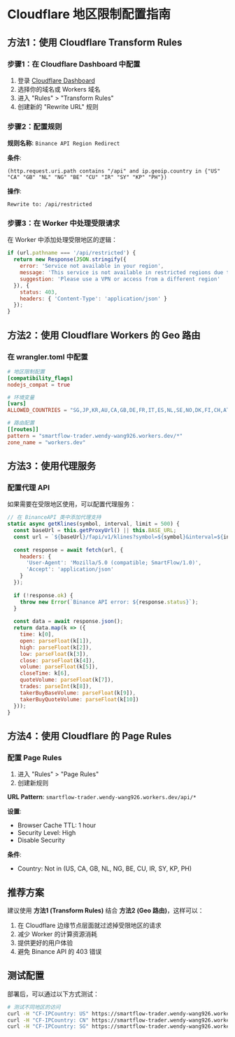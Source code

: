 # Cloudflare 地区限制配置指南

## 方法1：使用 Cloudflare Transform Rules

### 步骤1：在 Cloudflare Dashboard 中配置

1. 登录 [Cloudflare Dashboard](https://dash.cloudflare.com)
2. 选择你的域名或 Workers 域名
3. 进入 "Rules" > "Transform Rules"
4. 创建新的 "Rewrite URL" 规则

### 步骤2：配置规则

**规则名称**: `Binance API Region Redirect`

**条件**:
```
(http.request.uri.path contains "/api" and ip.geoip.country in {"US" "CA" "GB" "NL" "NG" "BE" "CU" "IR" "SY" "KP" "PH"})
```

**操作**:
```
Rewrite to: /api/restricted
```

### 步骤3：在 Worker 中处理受限请求

在 Worker 中添加处理受限地区的逻辑：

```javascript
if (url.pathname === '/api/restricted') {
  return new Response(JSON.stringify({
    error: 'Service not available in your region',
    message: 'This service is not available in restricted regions due to Binance API limitations',
    suggestion: 'Please use a VPN or access from a different region'
  }), {
    status: 403,
    headers: { 'Content-Type': 'application/json' }
  });
}
```

## 方法2：使用 Cloudflare Workers 的 Geo 路由

### 在 wrangler.toml 中配置

```toml
# 地区限制配置
[compatibility_flags]
nodejs_compat = true

# 环境变量
[vars]
ALLOWED_COUNTRIES = "SG,JP,KR,AU,CA,GB,DE,FR,IT,ES,NL,SE,NO,DK,FI,CH,AT,BE,LU,IE,PT,GR,CZ,PL,HU,SK,SI,HR,RO,BG,LT,LV,EE,CY,MT"

# 路由配置
[[routes]]
pattern = "smartflow-trader.wendy-wang926.workers.dev/*"
zone_name = "workers.dev"
```

## 方法3：使用代理服务

### 配置代理 API

如果需要在受限地区使用，可以配置代理服务：

```javascript
// 在 BinanceAPI 类中添加代理支持
static async getKlines(symbol, interval, limit = 500) {
  const baseUrl = this.getProxyUrl() || this.BASE_URL;
  const url = `${baseUrl}/fapi/v1/klines?symbol=${symbol}&interval=${interval}&limit=${limit}`;
  
  const response = await fetch(url, {
    headers: {
      'User-Agent': 'Mozilla/5.0 (compatible; SmartFlow/1.0)',
      'Accept': 'application/json'
    }
  });
  
  if (!response.ok) {
    throw new Error(`Binance API error: ${response.status}`);
  }
  
  const data = await response.json();
  return data.map(k => ({
    time: k[0],
    open: parseFloat(k[1]),
    high: parseFloat(k[2]),
    low: parseFloat(k[3]),
    close: parseFloat(k[4]),
    volume: parseFloat(k[5]),
    closeTime: k[6],
    quoteVolume: parseFloat(k[7]),
    trades: parseInt(k[8]),
    takerBuyBaseVolume: parseFloat(k[9]),
    takerBuyQuoteVolume: parseFloat(k[10])
  }));
}
```

## 方法4：使用 Cloudflare 的 Page Rules

### 配置 Page Rules

1. 进入 "Rules" > "Page Rules"
2. 创建新规则

**URL Pattern**: `smartflow-trader.wendy-wang926.workers.dev/api/*`

**设置**:
- Browser Cache TTL: 1 hour
- Security Level: High
- Disable Security

**条件**:
- Country: Not in (US, CA, GB, NL, NG, BE, CU, IR, SY, KP, PH)

## 推荐方案

建议使用 **方法1 (Transform Rules)** 结合 **方法2 (Geo 路由)**，这样可以：

1. 在 Cloudflare 边缘节点层面就过滤掉受限地区的请求
2. 减少 Worker 的计算资源消耗
3. 提供更好的用户体验
4. 避免 Binance API 的 403 错误

## 测试配置

部署后，可以通过以下方式测试：

```bash
# 测试不同地区的访问
curl -H "CF-IPCountry: US" https://smartflow-trader.wendy-wang926.workers.dev/api/test
curl -H "CF-IPCountry: CN" https://smartflow-trader.wendy-wang926.workers.dev/api/test
curl -H "CF-IPCountry: SG" https://smartflow-trader.wendy-wang926.workers.dev/api/test
```
